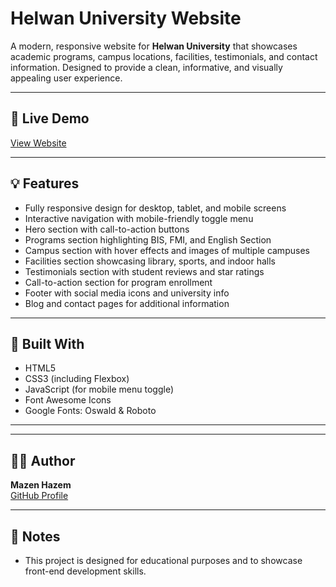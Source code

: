 # Helwan University Website

A modern, responsive website for **Helwan University** that showcases academic programs, campus locations, facilities, testimonials, and contact information. Designed to provide a clean, informative, and visually appealing user experience.

---

## 🚀 Live Demo
[View Website](https://your-github-username.github.io/your-repo-name/)  


---

## 💡 Features

- Fully responsive design for desktop, tablet, and mobile screens  
- Interactive navigation with mobile-friendly toggle menu  
- Hero section with call-to-action buttons  
- Programs section highlighting BIS, FMI, and English Section  
- Campus section with hover effects and images of multiple campuses  
- Facilities section showcasing library, sports, and indoor halls  
- Testimonials section with student reviews and star ratings  
- Call-to-action section for program enrollment  
- Footer with social media icons and university info  
- Blog and contact pages for additional information  

---

## 🧰 Built With

- HTML5  
- CSS3 (including Flexbox)  
- JavaScript (for mobile menu toggle)  
- Font Awesome Icons  
- Google Fonts: Oswald & Roboto  

---


---

## 👨‍💻 Author

**Mazen Hazem**  
[GitHub Profile](https://github.com/IMazen9)  

---

## 📌 Notes

- This project is designed for educational purposes and to showcase front-end development skills.  



